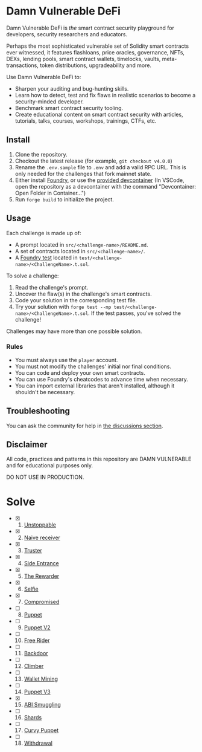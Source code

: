 # Damn Vulnerable DeFi

Damn Vulnerable DeFi is _the_ smart contract security playground for developers, security researchers and educators.

Perhaps the most sophisticated vulnerable set of Solidity smart contracts ever witnessed, it features flashloans, price oracles, governance, NFTs, DEXs, lending pools, smart contract wallets, timelocks, vaults, meta-transactions, token distributions, upgradeability and more.

Use Damn Vulnerable DeFi to:

- Sharpen your auditing and bug-hunting skills.
- Learn how to detect, test and fix flaws in realistic scenarios to become a security-minded developer.
- Benchmark smart contract security tooling.
- Create educational content on smart contract security with articles, tutorials, talks, courses, workshops, trainings, CTFs, etc.

## Install

1. Clone the repository.
2. Checkout the latest release (for example, `git checkout v4.0.0`)
3. Rename the `.env.sample` file to `.env` and add a valid RPC URL. This is only needed for the challenges that fork mainnet state.
4. Either install [Foundry](https://book.getfoundry.sh/getting-started/installation), or use the [provided devcontainer](./.devcontainer/) (In VSCode, open the repository as a devcontainer with the command "Devcontainer: Open Folder in Container...")
5. Run `forge build` to initialize the project.

## Usage

Each challenge is made up of:

- A prompt located in `src/<challenge-name>/README.md`.
- A set of contracts located in `src/<challenge-name>/`.
- A [Foundry test](https://book.getfoundry.sh/forge/tests) located in `test/<challenge-name>/<ChallengeName>.t.sol`.

To solve a challenge:

1. Read the challenge's prompt.
2. Uncover the flaw(s) in the challenge's smart contracts.
3. Code your solution in the corresponding test file.
4. Try your solution with `forge test --mp test/<challenge-name>/<ChallengeName>.t.sol`.
   If the test passes, you've solved the challenge!

Challenges may have more than one possible solution.

### Rules

- You must always use the `player` account.
- You must not modify the challenges' initial nor final conditions.
- You can code and deploy your own smart contracts.
- You can use Foundry's cheatcodes to advance time when necessary.
- You can import external libraries that aren't installed, although it shouldn't be necessary.

## Troubleshooting

You can ask the community for help in [the discussions section](https://github.com/theredguild/damn-vulnerable-defi/discussions).

## Disclaimer

All code, practices and patterns in this repository are DAMN VULNERABLE and for educational purposes only.

DO NOT USE IN PRODUCTION.

# Solve

- [x] 1. [Unstoppable](https://www.damnvulnerabledefi.xyz/challenges/unstoppable/)
- [x] 2. [Naive receiver](https://www.damnvulnerabledefi.xyz/challenges/naive-receiver/)
- [x] 3. [Truster](https://www.damnvulnerabledefi.xyz/challenges/truster/)
- [x] 4. [Side Entrance](https://www.damnvulnerabledefi.xyz/challenges/side-entrance/)
- [x] 5. [The Rewarder](https://www.damnvulnerabledefi.xyz/challenges/the-rewarder/)
- [x] 6. [Selfie](https://www.damnvulnerabledefi.xyz/challenges/selfie/)
- [x] 7. [Compromised](https://www.damnvulnerabledefi.xyz/challenges/compromised/)
- [ ] 8. [Puppet](https://www.damnvulnerabledefi.xyz/challenges/puppet/)
- [ ] 9. [Puppet V2](https://www.damnvulnerabledefi.xyz/challenges/puppet-v2/)
- [ ] 10. [Free Rider](https://www.damnvulnerabledefi.xyz/challenges/free-rider/)
- [ ] 11. [Backdoor](https://www.damnvulnerabledefi.xyz/challenges/backdoor/)
- [ ] 12. [Climber](https://www.damnvulnerabledefi.xyz/challenges/climber/)
- [ ] 13. [Wallet Mining](https://www.damnvulnerabledefi.xyz/challenges/wallet-mining/)
- [ ] 14. [Puppet V3](https://www.damnvulnerabledefi.xyz/challenges/puppet-v3/)
- [x] 15. [ABI Smuggling](https://www.damnvulnerabledefi.xyz/challenges/abi-smuggling/)
- [ ] 16. [Shards](https://www.damnvulnerabledefi.xyz/challenges/shards/)
- [ ] 17. [Curvy Puppet](https://www.damnvulnerabledefi.xyz/challenges/curvy-puppet/)
- [ ] 18. [Withdrawal](https://www.damnvulnerabledefi.xyz/challenges/withdrawal/)

